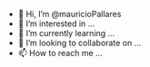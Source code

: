 - 👋 Hi, I’m @mauricioPallares
- 👀 I’m interested in ...
- 🌱 I’m currently learning ...
- 💞️ I’m looking to collaborate on ...
- 📫 How to reach me ...

<!---
mauricioPallares/mauricioPallares is a ✨ special ✨ repository because its `README.md` (this file) appears on your GitHub profile.
You can click the Preview link to take a look at your changes.
--->
